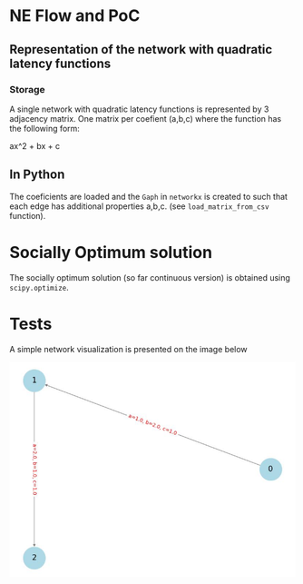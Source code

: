 # NE Flow and PoC

## Representation of the network with quadratic latency functions

### Storage
A single network with quadratic latency functions is represented by 3 adjacency matrix.
One matrix per coefient (a,b,c) where the function has the following form:

ax^2 + bx + c 


## In Python
The coeficients are loaded and the `Gaph` in `networkx` is created to such that each edge
has additional properties a,b,c. (see `load_matrix_from_csv` function).

# Socially Optimum solution
The socially optimum solution (so far continuous version) is obtained using `scipy.optimize`.

# Tests

A simple network visualization is presented on the image below

![test_network1](images/test_network1.jpg)


